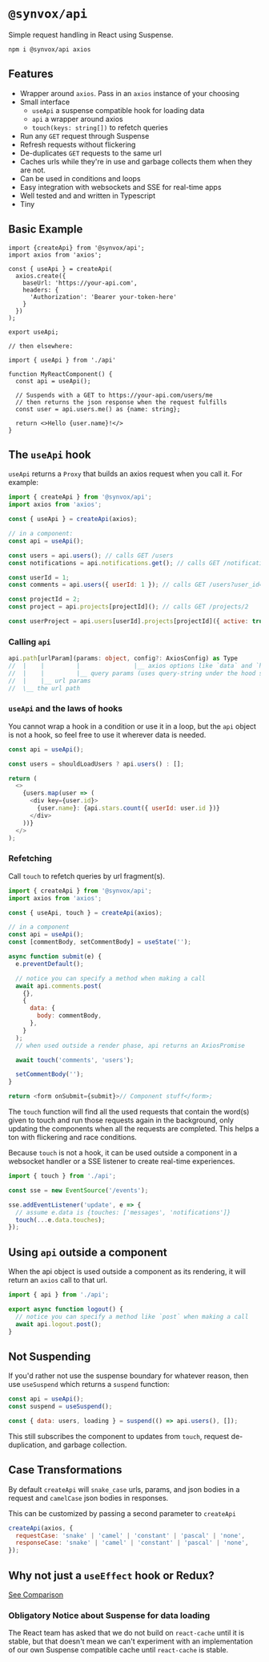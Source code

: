 # `@synvox/api`

Simple request handling in React using Suspense.

```
npm i @synvox/api axios
```

## Features

- Wrapper around `axios`. Pass in an `axios` instance of your choosing
- Small interface
  - `useApi` a suspense compatible hook for loading data
  - `api` a wrapper around axios
  - `touch(keys: string[])` to refetch queries
- Run any `GET` request through Suspense
- Refresh requests without flickering
- De-duplicates `GET` requests to the same url
- Caches urls while they're in use and garbage collects them when they are not.
- Can be used in conditions and loops
- Easy integration with websockets and SSE for real-time apps
- Well tested and and written in Typescript
- Tiny

## Basic Example

```tsx
import {createApi} from '@synvox/api';
import axios from 'axios';

const { useApi } = createApi(
  axios.create({
    baseUrl: 'https://your-api.com',
    headers: {
      'Authorization': 'Bearer your-token-here'
    }
  })
);

export useApi;

// then elsewhere:

import { useApi } from './api'

function MyReactComponent() {
  const api = useApi();

  // Suspends with a GET to https://your-api.com/users/me
  // then returns the json response when the request fulfills
  const user = api.users.me() as {name: string};

  return <>Hello {user.name}!</>
}

```

## The `useApi` hook

`useApi` returns a `Proxy` that builds an axios request when you call it. For example:

```js
import { createApi } from '@synvox/api';
import axios from 'axios';

const { useApi } = createApi(axios);

// in a component:
const api = useApi();

const users = api.users(); // calls GET /users
const notifications = api.notifications.get(); // calls GET /notifications, defaults to `get` when no method is specified.

const userId = 1;
const comments = api.users({ userId: 1 }); // calls GET /users?user_id=1

const projectId = 2;
const project = api.projects[projectId](); // calls GET /projects/2

const userProject = api.users[userId].projects[projectId]({ active: true }); // calls GET /users/1/projects/2?active=true
```

### Calling `api`

```ts
api.path[urlParam](params: object, config?: AxiosConfig) as Type
//  |    |         |               |__ axios options like `data` and `headers`
//  |    |         |__ query params (uses query-string under the hood so arrays work)
//  |    |__ url params
//  \__ the url path
```

### `useApi` and the laws of hooks

You cannot wrap a hook in a condition or use it in a loop, but the `api` object is not a hook, so feel free to use it wherever data is needed.

```js
const api = useApi();

const users = shouldLoadUsers ? api.users() : [];

return (
  <>
    {users.map(user => (
      <div key={user.id}>
        {user.name}: {api.stars.count({ userId: user.id })}
      </div>
    ))}
  </>
);
```

### Refetching

Call `touch` to refetch queries by url fragment(s).

```js
import { createApi } from '@synvox/api';
import axios from 'axios';

const { useApi, touch } = createApi(axios);

// in a component
const api = useApi();
const [commentBody, setCommentBody] = useState('');

async function submit(e) {
  e.preventDefault();

  // notice you can specify a method when making a call
  await api.comments.post(
    {},
    {
      data: {
        body: commentBody,
      },
    }
  );
  // when used outside a render phase, api returns an AxiosPromise

  await touch('comments', 'users');

  setCommentBody('');
}

return <form onSubmit={submit}>// Component stuff</form>;
```

The `touch` function will find all the used requests that contain the word(s) given to touch and run those requests again in the background, only updating the components when all the requests are completed. This helps a ton with flickering and race conditions.

Because `touch` is not a hook, it can be used outside a component in a websocket handler or a SSE listener to create real-time experiences.

```js
import { touch } from './api';

const sse = new EventSource('/events');

sse.addEventListener('update', e => {
  // assume e.data is {touches: ['messages', 'notifications']}
  touch(...e.data.touches);
});
```

## Using `api` outside a component

When the api object is used outside a component as its rendering, it will return an `axios` call to that url.

```js
import { api } from './api';

export async function logout() {
  // notice you can specify a method like `post` when making a call
  await api.logout.post();
}
```

## Not Suspending

If you'd rather not use the suspense boundary for whatever reason, then use `useSuspend` which returns a `suspend` function:

```js
const api = useApi();
const suspend = useSuspend();

const { data: users, loading } = suspend(() => api.users(), []);
```

This still subscribes the component to updates from `touch`, request de-duplication, and garbage collection.

## Case Transformations

By default `createApi` will `snake_case` urls, params, and json bodies in a request and `camelCase` json bodies in responses.

This can be customized by passing a second parameter to `createApi`

```js
createApi(axios, {
  requestCase: 'snake' | 'camel' | 'constant' | 'pascal' | 'none',
  responseCase: 'snake' | 'camel' | 'constant' | 'pascal' | 'none',
});
```

## Why not just a `useEffect` hook or Redux?

[See Comparison](comparison.md)

### Obligatory Notice about Suspense for data loading

The React team has asked that we do not build on `react-cache` until it is stable, but that doesn't mean we can't experiment with an implementation of our own Suspense compatible cache until `react-cache` is stable.

